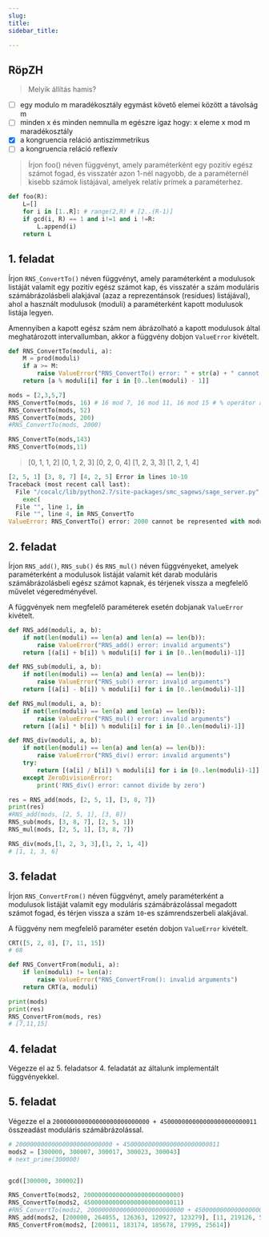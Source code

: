 ```yaml
---
slug:
title:
sidebar_title:

---
```


## RöpZH
> Melyik állítás hamis?

- [ ] egy modulo m maradékosztály egymást követő elemei között a távolság m
- [ ] minden x és minden nemnulla m egészre igaz hogy: x eleme x mod m maradékosztály
- [X] a kongruencia reláció antiszimmetrikus
- [ ] a kongruencia reláció reflexív

> Írjon foo() néven függvényt, amely paraméterként egy pozitív egész számot fogad, és visszatér azon 1-nél nagyobb, de a paraméternél kisebb számok listájával, amelyek relatív prímek a paraméterhez.

```python
def foo(R):
    L=[]
    for i in [1..R]: # range(2,R) # [2..(R-1)]
	if gcd(i, R) == 1 and i!=1 and i !=R:
	    L.append(i)
    return L
```

## 1. feladat

Írjon `RNS_ConvertTo()` néven függvényt, amely paraméterként a modulusok listáját valamit egy pozitív egész számot kap, és visszatér a szám moduláris számábrázolásbeli alakjával (azaz a reprezentánsok (residues) listájával), ahol a használt modulusok (moduli) a paraméterként kapott modulusok listája legyen.

Amennyiben a kapott egész szám nem ábrázolható a kapott modulusok által meghatározott intervallumban, akkor a függvény dobjon `ValueError` kivételt.

```py
def RNS_ConvertTo(moduli, a):
    M = prod(moduli)
    if a >= M:
        raise ValueError("RNS_ConvertTo() error: " + str(a) + " cannot be represented with moduli " + str(moduli))
    return [a % moduli[i] for i in [0..len(moduli) - 1]]

mods = [2,3,5,7]
RNS_ConvertTo(mods, 16) # 16 mod 7, 16 mod 11, 16 mod 15 # % operátor a maradékképzés
RNS_ConvertTo(mods, 52)
RNS_ConvertTo(mods, 200)
#RNS_ConvertTo(mods, 2000)

RNS_ConvertTo(mods,143)
RNS_ConvertTo(mods,11)
```
> [0, 1, 1, 2]
> [0, 1, 2, 3]
> [0, 2, 0, 4]
> [1, 2, 3, 3]
> [1, 2, 1, 4]
```py
[2, 5, 1] [3, 8, 7] [4, 2, 5] Error in lines 10-10
Traceback (most recent call last):
  File "/cocalc/lib/python2.7/site-packages/smc_sagews/sage_server.py", line 1230, in execute
    exec(
  File "", line 1, in
  File "", line 4, in RNS_ConvertTo
ValueError: RNS_ConvertTo() error: 2000 cannot be represented with moduli [7, 11, 15]
```
## 2. feladat

Írjon `RNS_add()`, `RNS_sub()` és `RNS_mul()` néven függvényeket, amelyek paraméterként a modulusok listáját valamit két darab moduláris számábrázolásbeli egész számot kapnak, és térjenek vissza a megfelelő művelet végeredményével.

A függvények nem megfelelő paraméterek esetén dobjanak `ValueError` kivételt.

```py
def RNS_add(moduli, a, b):
    if not(len(moduli) == len(a) and len(a) == len(b)):
        raise ValueError("RNS_add() error: invalid arguments")
    return [(a[i] + b[i]) % moduli[i] for i in [0..len(moduli)-1]]

def RNS_sub(moduli, a, b):
    if not(len(moduli) == len(a) and len(a) == len(b)):
        raise ValueError("RNS_sub() error: invalid arguments")
    return [(a[i] - b[i]) % moduli[i] for i in [0..len(moduli)-1]]

def RNS_mul(moduli, a, b):
    if not(len(moduli) == len(a) and len(a) == len(b)):
        raise ValueError("RNS_mul() error: invalid arguments")
    return [(a[i] * b[i]) % moduli[i] for i in [0..len(moduli)-1]]

def RNS_div(moduli, a, b):
    if not(len(moduli) == len(a) and len(a) == len(b)):
        raise ValueError("RNS_div() error: invalid arguments")
    try:
        return [(a[i] / b[i]) % moduli[i] for i in [0..len(moduli)-1]]
    except ZeroDivisionError:
        print('RNS_div() error: cannot divide by zero')

res = RNS_add(mods, [2, 5, 1], [3, 8, 7])
print(res)
#RNS_add(mods, [2, 5, 1], [3, 8])
RNS_sub(mods, [3, 8, 7], [2, 5, 1])
RNS_mul(mods, [2, 5, 1], [3, 8, 7])
```
```py
RNS_div(mods,[1, 2, 3, 3],[1, 2, 1, 4])
# [1, 1, 3, 6]
```

## 3. feladat

Írjon `RNS_ConvertFrom()` néven függvényt, amely paraméterként a modulusok listáját valamit egy moduláris számábrázolással megadott számot fogad, és térjen vissza a szám `10`-es számrendszerbeli alakjával.

A függvény nem megfelelő paraméter esetén dobjon `ValueError` kivételt.

```py
CRT([5, 2, 8], [7, 11, 15])
# 68
```
```py
def RNS_ConvertFrom(moduli, a):
    if len(moduli) != len(a):
        raise ValueError("RNS_ConvertFrom(): invalid arguments")
    return CRT(a, moduli)

print(mods)
print(res)
RNS_ConvertFrom(mods, res)
# [7,11,15]
```


## 4. feladat

Végezze el az 5. feladatsor 4. feladatát az általunk implementált függvényekkel.

## 5. feladat

Végezze el a `200000000000000000000000000 + 450000000000000000000000011` összeadást moduláris számábrázolással.

```py
# 200000000000000000000000000 + 450000000000000000000000011
mods2 = [300000, 300007, 300017, 300023, 300043]
# next_prime(300000)


gcd([300000, 300002])

RNS_ConvertTo(mods2, 200000000000000000000000000)
RNS_ConvertTo(mods2, 450000000000000000000000011)
#RNS_ConvertTo(mods2, 200000000000000000000000000 + 450000000000000000000000011)
RNS_add(mods2, [200000, 264055, 126363, 120927, 123279], [11, 219126, 59315, 197091, 202378])
RNS_ConvertFrom(mods2, [200011, 183174, 185678, 17995, 25614])
```
<!--stackedit_data:
eyJoaXN0b3J5IjpbMjc4NTMzNTQwLDE0OTg0MjcwNjgsLTE3Mj
E4NjU2MzFdfQ==
-->